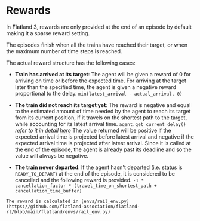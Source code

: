 Rewards
========

In **Flat**land 3, rewards are only provided at the end of an episode by default making it a sparse reward setting.

The episodes finish when all the trains have reached their target, or when the maximum number of time steps is reached.

The actual reward structure has the following cases:

- **Train has arrived at its target**: The agent will be given a reward of 0 for arriving on time or before the expected time. For arriving at the target later
  than the specified time, the agent is given a negative reward proportional to the delay.
  `min(latest_arrival - actual_arrival, 0)`

- **The train did not reach its target yet**: The reward is negative and equal to the estimated amount of time needed by the agent to reach its target from
  its current position, if it travels on the shortest path to the target, while accounting for its latest arrival time.
  `agent.get_current_delay()` *refer to it in detail [here](../environment/scenario_generation/timetables.md)*
  The value returned will be positive if the expected arrival time is projected before latest arrival and negative if the expected arrival time is projected
  after latest arrival. Since it is called at the end of the episode, the agent is already past its deadline and so the value will always be negative.

- **The train never departed**: If the agent hasn't departed (i.e. status is `READY_TO_DEPART`) at the end of the episode, it is considered to be cancelled and
  the following reward is provided.
  `-1 * cancellation_factor * (travel_time_on_shortest_path + cancellation_time_buffer)`

```{admonition} Code reference
The reward is calculated in [envs/rail_env.py](https://github.com/flatland-association/flatland-rl/blob/main/flatland/envs/rail_env.py)
```
